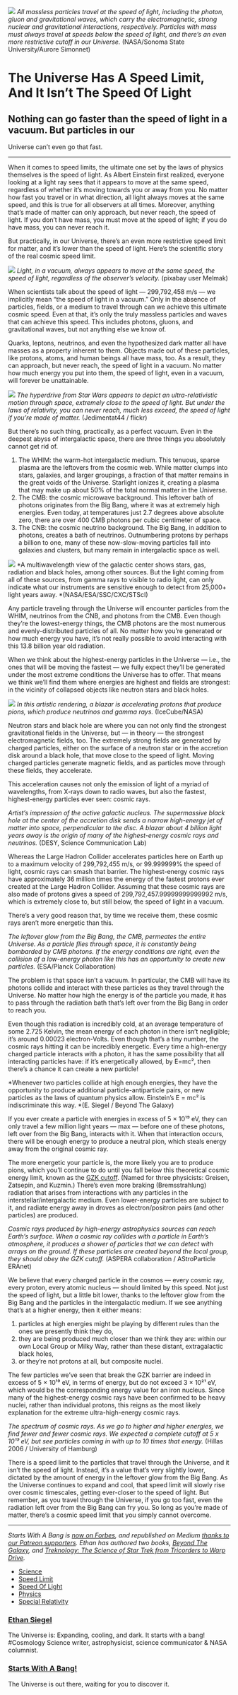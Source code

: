 
![](https://cdn-images-1.medium.com/max/1600/1*qy4TvjYYIy9lZGUVQ2vdnA.jpeg)
<span class="figcaption_hack">*All massless particles travel at the speed of light, including the photon,
gluon and gravitational waves, which carry the electromagnetic, strong nuclear
and gravitational interactions, respectively. Particles with mass must always
travel at speeds below the speed of light, and there’s an even more restrictive
cutoff in our Universe.* (NASA/Sonoma State University/Aurore Simonnet)</span>

# The Universe Has A Speed Limit, And It Isn’t The Speed Of Light

## Nothing can go faster than the speed of light in a vacuum. But particles in our
Universe can’t even go that fast.

*****

When it comes to speed limits, the ultimate one set by the laws of physics
themselves is the speed of light. As Albert Einstein first realized, everyone
looking at a light ray sees that it appears to move at the same speed,
regardless of whether it’s moving towards you or away from you. No matter how
fast you travel or in what direction, all light always moves at the same speed,
and this is true for all observers at all times. Moreover, anything that’s made
of matter can only approach, but never reach, the speed of light. If you don’t
have mass, you must move at the speed of light; if you do have mass, you can
never reach it.

But practically, in our Universe, there’s an even more restrictive speed limit
for matter, and it’s lower than the speed of light. Here’s the scientific story
of the real cosmic speed limit.

![](https://cdn-images-1.medium.com/max/1600/0*Ko3J8nSwZdUUXHdi.jpg)
<span class="figcaption_hack">*Light, in a vacuum, always appears to move at the same speed, the speed of
light, regardless of the observer’s velocity.* (pixabay user Melmak)</span>

When scientists talk about the speed of light — 299,792,458 m/s — we implicitly
mean “the speed of light in a vacuum.” Only in the absence of particles, fields,
or a medium to travel through can we achieve this ultimate cosmic speed. Even at
that, it’s only the truly massless particles and waves that can achieve this
speed. This includes photons, gluons, and gravitational waves, but not anything
else we know of.

Quarks, leptons, neutrinos, and even the hypothesized dark matter all have
masses as a property inherent to them. Objects made out of these particles, like
protons, atoms, and human beings all have mass, too. As a result, they can
approach, but never reach, the speed of light in a vacuum. No matter how much
energy you put into them, the speed of light, even in a vacuum, will forever be
unattainable.

![](https://cdn-images-1.medium.com/max/1600/0*dsqycGBTzDZszqmG.jpg)
<span class="figcaption_hack">*The hyperdrive from Star Wars appears to depict an ultra-relativistic motion
through space, extremely close to the speed of light. But under the laws of
relativity, you can never reach, much less exceed, the speed of light if you’re
made of matter.* (Jedimentat44 / flickr)</span>

But there’s no such thing, practically, as a perfect vacuum. Even in the deepest
abyss of intergalactic space, there are three things you absolutely cannot get
rid of.

1.  The WHIM: the warm-hot intergalactic medium. This tenuous, sparse plasma are the
leftovers from the cosmic web. While matter clumps into stars, galaxies, and
larger groupings, a fraction of that matter remains in the great voids of the
Universe. Starlight ionizes it, creating a plasma that may make up about 50% of
the total normal matter in the Universe.
1.  The CMB: the cosmic microwave background. This leftover bath of photons
originates from the Big Bang, where it was at extremely high energies. Even
today, at temperatures just 2.7 degrees above absolute zero, there are over 400
CMB photons per cubic centimeter of space.
1.  The CNB: the cosmic neutrino background. The Big Bang, in addition to photons,
creates a bath of neutrinos. Outnumbering protons by perhaps a billion to one,
many of these now-slow-moving particles fall into galaxies and clusters, but
many remain in intergalactic space as well.

![](https://cdn-images-1.medium.com/max/1600/0*bjxBPVlrhWKN1nOo.jpg)
<span class="figcaption_hack">*A multiwavelength view of the galactic center shows stars, gas, radiation and
black holes, among other sources. But the light coming from all of these
sources, from gamma rays to visible to radio light, can only indicate what our
instruments are sensitive enough to detect from 25,000+ light years away.
*(NASA/ESA/SSC/CXC/STScI)</span>

Any particle traveling through the Universe will encounter particles from the
WHIM, neutrinos from the CNB, and photons from the CMB. Even though they’re the
lowest-energy things, the CMB photons are the most numerous and
evenly-distributed particles of all. No matter how you’re generated or how much
energy you have, it’s not really possible to avoid interacting with this 13.8
billion year old radiation.

When we think about the highest-energy particles in the Universe — i.e., the
ones that will be moving the fastest — we fully expect they’ll be generated
under the most extreme conditions the Universe has to offer. That means we think
we’ll find them where energies are highest and fields are strongest: in the
vicinity of collapsed objects like neutron stars and black holes.

![](https://cdn-images-1.medium.com/max/1600/0*WB0WfEF2f04Lw0NC.jpg)
<span class="figcaption_hack">*In this artistic rendering, a blazar is accelerating protons that produce
pions, which produce neutrinos and gamma rays.* (IceCube/NASA)</span>

Neutron stars and black hole are where you can not only find the strongest
gravitational fields in the Universe, but — in theory — the strongest
electromagnetic fields, too. The extremely strong fields are generated by
charged particles, either on the surface of a neutron star or in the accretion
disk around a black hole, that move close to the speed of light. Moving charged
particles generate magnetic fields, and as particles move through these fields,
they accelerate.

This acceleration causes not only the emission of light of a myriad of
wavelengths, from X-rays down to radio waves, but also the fastest,
highest-energy particles ever seen: cosmic rays.

<span class="figcaption_hack">*Artist’s impression of the active galactic nucleus. The supermassive black hole
at the center of the accretion disk sends a narrow high-energy jet of matter
into space, perpendicular to the disc. A blazar about 4 billion light years away
is the origin of many of the highest-energy cosmic rays and neutrinos.* (DESY,
Science Communication Lab)</span>

Whereas the Large Hadron Collider accelerates particles here on Earth up to a
maximum velocity of 299,792,455 m/s, or 99.999999% the speed of light, cosmic
rays can smash that barrier. The highest-energy cosmic rays have approximately
36 million times the energy of the fastest protons ever created at the Large
Hadron Collider. Assuming that these cosmic rays are also made of protons gives
a speed of 299,792,457.99999999999992 m/s, which is extremely close to, but
still below, the speed of light in a vacuum.

There’s a very good reason that, by time we receive them, these cosmic rays
aren’t more energetic than this.

<span class="figcaption_hack">*The leftover glow from the Big Bang, the CMB, permeates the entire Universe. As
a particle flies through space, it is constantly being bombarded by CMB photons.
If the energy conditions are right, even the collision of a low-energy photon
like this has an opportunity to create new particles.* (ESA/Planck
Collaboration)</span>

The problem is that space isn’t a vacuum. In particular, the CMB will have its
photons collide and interact with these particles as they travel through the
Universe. No matter how high the energy is of the particle you made, it has to
pass through the radiation bath that’s left over from the Big Bang in order to
reach you.

Even though this radiation is incredibly cold, at an average temperature of some
2.725 Kelvin, the mean energy of each photon in there isn’t negligible; it’s
around 0.00023 electron-Volts. Even though that’s a tiny number, the cosmic rays
hitting it can be incredibly energetic. Every time a high-energy charged
particle interacts with a photon, it has the same possibility that all
interacting particles have: if it’s energetically allowed, by E=mc², then
there’s a chance it can create a new particle!

<span class="figcaption_hack">*Whenever two particles collide at high enough energies, they have the
opportunity to produce additional particle-antiparticle pairs, or new particles
as the laws of quantum physics allow. Einstein’s E = mc² is indiscriminate this
way. *(E. Siegel / Beyond The Galaxy)</span>

If you ever create a particle with energies in excess of 5 × 10¹⁹ eV, they can
only travel a few million light years — max — before one of these photons, left
over from the Big Bang, interacts with it. When that interaction occurs, there
will be enough energy to produce a neutral pion, which steals energy away from
the original cosmic ray.

The more energetic your particle is, the more likely you are to produce pions,
which you’ll continue to do until you fall below this theoretical cosmic energy
limit, known as the [GZK
cutoff](http://en.wikipedia.org/wiki/Greisen-Zatsepin-Kuzmin_limit). (Named for
three physicists: Greisen, Zatsepin, and Kuzmin.) There’s even more braking
(Bremsstrahlung) radiation that arises from interactions with any particles in
the interstellar/intergalactic medium. Even lower-energy particles are subject
to it, and radiate energy away in droves as electron/positron pairs (and other
particles) are produced.

<span class="figcaption_hack">*Cosmic rays produced by high-energy astrophysics sources can reach Earth’s
surface. When a cosmic ray collides with a particle in Earth’s atmosphere, it
produces a shower of particles that we can detect with arrays on the ground. If
these particles are created beyond the local group, they should obey the GZK
cutoff.* (ASPERA collaboration / AStroParticle ERAnet)</span>

We believe that every charged particle in the cosmos — every cosmic ray, every
proton, every atomic nucleus — should limited by this speed. Not just the speed
of light, but a little bit lower, thanks to the leftover glow from the Big Bang
and the particles in the intergalactic medium. If we see anything that’s at a
higher energy, then it either means:

1.  particles at high energies might be playing by different rules than the ones we
presently think they do,
1.  they are being produced much closer than we think they are: within our own Local
Group or Milky Way, rather than these distant, extragalactic black holes,
1.  or they’re not protons at all, but composite nuclei.

The few particles we’ve seen that break the GZK barrier are indeed in excess of
5 × 10¹⁹ eV, in terms of energy, but do not exceed 3 × 10²¹ eV, which would be
the corresponding energy value for an iron nucleus. Since many of the
highest-energy cosmic rays have been confirmed to be heavy nuclei, rather than
individual protons, this reigns as the most likely explanation for the extreme
ultra-high-energy cosmic rays.

<span class="figcaption_hack">*The spectrum of cosmic rays. As we go to higher and higher energies, we find
fewer and fewer cosmic rays. We expected a complete cutoff at 5 x 10¹⁹ eV, but
see particles coming in with up to 10 times that energy.* (Hillas 2006 /
University of Hamburg)</span>

There is a speed limit to the particles that travel through the Universe, and it
isn’t the speed of light. Instead, it’s a value that’s very slightly lower,
dictated by the amount of energy in the leftover glow from the Big Bang. As the
Universe continues to expand and cool, that speed limit will slowly rise over
cosmic timescales, getting ever-closer to the speed of light. But remember, as
you travel through the Universe, if you go too fast, even the radiation left
over from the Big Bang can fry you. So long as you’re made of matter, there’s a
cosmic speed limit that you simply cannot overcome.

*****

*Starts With A Bang is *[now on
Forbes](https://www.forbes.com/sites/startswithabang/)*, and republished on
Medium *[thanks to our Patreon
supporters](https://www.patreon.com/startswithabang)*. Ethan has authored two
books, *[Beyond The Galaxy](http://amzn.to/2oWv6KK)*, and *[Treknology: The
Science of Star Trek from Tricorders to Warp Drive](http://amzn.to/2nYxkbn)*.*

* [Science](https://medium.com/tag/science?source=post)
* [Speed Limit](https://medium.com/tag/speed-limit?source=post)
* [Speed Of Light](https://medium.com/tag/speed-of-light?source=post)
* [Physics](https://medium.com/tag/physics?source=post)
* [Special Relativity](https://medium.com/tag/special-relativity?source=post)

### [Ethan Siegel](https://medium.com/@startswithabang)

The Universe is: Expanding, cooling, and dark. It starts with a bang! #Cosmology
Science writer, astrophysicist, science communicator & NASA columnist.

### [Starts With A Bang!](https://medium.com/starts-with-a-bang?source=footer_card)

The Universe is out there, waiting for you to discover it.
